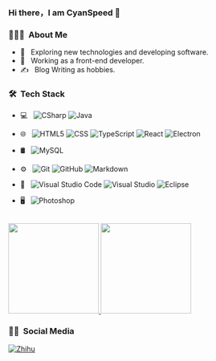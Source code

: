 
<!--
**Aureate-Sunshine/Aureate-Sunshine** is a ✨ _special_ ✨ repository because its `README.md` (this file) appears on your GitHub profile.

Here are some ideas to get you started:

- 🔭 I’m currently working on ...
- 🌱 I’m currently learning ...
- 👯 I’m looking to collaborate on ...
- 🤔 I’m looking for help with ...
- 💬 Ask me about ...
- 📫 How to reach me: ...
- 😄 Pronouns: ...
- ⚡ Fun fact: ...
-->

### Hi there，I am CyanSpeed 👋

<h3> 👨🏻‍💻 &nbsp;About Me </h3>

- 🤔 &nbsp; Exploring new technologies and developing software.
- 💼 &nbsp; Working as a front-end developer.
- ✍️ &nbsp; Blog Writing as hobbies.

<h3> 🛠 &nbsp;Tech Stack</h3>

- 💻 &nbsp;
  ![CSharp](https://img.shields.io/badge/-C%23-333333?style=flat&logo=C%23&logoColor=00599C)
  ![Java](https://img.shields.io/badge/-Java-333333?style=flat&logo=Java&logoColor=007396)
- 🌐 &nbsp;
  ![HTML5](https://img.shields.io/badge/-HTML5-333333?style=flat&logo=HTML5)
  ![CSS](https://img.shields.io/badge/-CSS-333333?style=flat&logo=CSS3&logoColor=1572B6)
  ![TypeScript](https://img.shields.io/badge/-TypeScript-333333?style=flat&logo=TypeScript)
  ![React](https://img.shields.io/badge/-React-333333?style=flat&logo=react)
  ![Electron](https://img.shields.io/badge/-Electron-333333?style=flat&logo=electron)

- 🛢 &nbsp;
  ![MySQL](https://img.shields.io/badge/-MySQL-333333?style=flat&logo=mysql)
- ⚙️ &nbsp;
  ![Git](https://img.shields.io/badge/-Git-333333?style=flat&logo=git)
  ![GitHub](https://img.shields.io/badge/-GitHub-333333?style=flat&logo=github)
  ![Markdown](https://img.shields.io/badge/-Markdown-333333?style=flat&logo=markdown)
- 🔧 &nbsp;
  ![Visual Studio Code](https://img.shields.io/badge/-Visual%20Studio%20Code-333333?style=flat&logo=visual-studio-code&logoColor=007ACC)
  ![Visual Studio](https://img.shields.io/badge/-Visual%20Studio-333333?style=flat&logo=visual-studio&logoColor=007ACC)
  ![Eclipse](https://img.shields.io/badge/-Eclipse-333333?style=flat&logo=eclipse-ide&logoColor=2C2255)
- 🖥 &nbsp;
  ![Photoshop](https://img.shields.io/badge/-Photoshop-333333?style=flat&logo=adobe-photoshop)

<br/>

<a href="https://github.com/Aureate-Sunshine">
  <img height="180em" src="https://github-readme-stats.vercel.app/api?username=Aureate-Sunshine&theme=buefy&show_icons=true" />
  <img height="180em" src="https://github-readme-stats.vercel.app/api/top-langs/?username=Aureate-Sunshine&hide=Assembly,Makefile,C++,C&theme=buefy&layout=compact" />
</a>

<br/>

<h3> 🤝🏻 &nbsp;Social Media </h3>

<p align="left">
<a href="https://www.zhihu.com/people/Aureate-Sunshine"><img alt="Zhihu" src="https://img.shields.io/badge/zhihu-black?style=flat-square&logo=google-chrome"></a>
</p>

